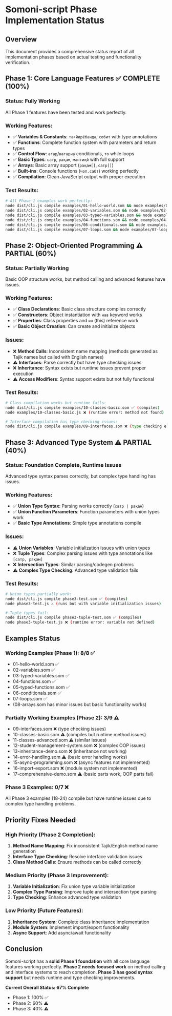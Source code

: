 # Somoni-script Phase Implementation Status

## Overview
This document provides a comprehensive status report of all implementation phases based on actual testing and functionality verification.

## Phase 1: Core Language Features ✅ COMPLETE (100%)

### Status: Fully Working
All Phase 1 features have been tested and work perfectly.

### Working Features:
- ✅ **Variables & Constants**: `тағйирёбанда`, `собит` with type annotations
- ✅ **Functions**: Complete function system with parameters and return types
- ✅ **Control Flow**: `агар`/`вагарна` conditionals, `то` while loops
- ✅ **Basic Types**: `сатр`, `рақам`, `мантиқӣ` with full support
- ✅ **Arrays**: Basic array support (`рақам[]`, `сатр[]`)
- ✅ **Built-ins**: Console functions (`чоп.сабт`) working perfectly
- ✅ **Compilation**: Clean JavaScript output with proper execution

### Test Results:
```bash
# All Phase 1 examples work perfectly:
node dist/cli.js compile examples/01-hello-world.som && node examples/01-hello-world.js ✅
node dist/cli.js compile examples/02-variables.som && node examples/02-variables.js ✅
node dist/cli.js compile examples/03-typed-variables.som && node examples/03-typed-variables.js ✅
node dist/cli.js compile examples/04-functions.som && node examples/04-functions.js ✅
node dist/cli.js compile examples/06-conditionals.som && node examples/06-conditionals.js ✅
node dist/cli.js compile examples/07-loops.som && node examples/07-loops.js ✅
```

## Phase 2: Object-Oriented Programming ⚠️ PARTIAL (60%)

### Status: Partially Working
Basic OOP structure works, but method calling and advanced features have issues.

### Working Features:
- ✅ **Class Declarations**: Basic class structure compiles correctly
- ✅ **Constructors**: Object instantiation with `нав` keyword works
- ✅ **Properties**: Class properties and `ин` (this) reference work
- ✅ **Basic Object Creation**: Can create and initialize objects

### Issues:
- ❌ **Method Calls**: Inconsistent name mapping (methods generated as Tajik names but called with English names)
- ⚠️ **Interfaces**: Parse correctly but have type checking issues
- ❌ **Inheritance**: Syntax exists but runtime issues prevent proper execution
- ⚠️ **Access Modifiers**: Syntax support exists but not fully functional

### Test Results:
```bash
# Class compilation works but runtime fails:
node dist/cli.js compile examples/10-classes-basic.som ✅ (compiles)
node examples/10-classes-basic.js ❌ (runtime error: method not found)

# Interface compilation has type checking issues:
node dist/cli.js compile examples/09-interfaces.som ❌ (type checking error)
```

## Phase 3: Advanced Type System ⚠️ PARTIAL (40%)

### Status: Foundation Complete, Runtime Issues
Advanced type syntax parses correctly, but complex type handling has issues.

### Working Features:
- ✅ **Union Type Syntax**: Parsing works correctly (`сатр | рақам`)
- ✅ **Union Function Parameters**: Function parameters with union types work
- ✅ **Basic Type Annotations**: Simple type annotations compile

### Issues:
- ⚠️ **Union Variables**: Variable initialization issues with union types
- ❌ **Tuple Types**: Complex parsing issues with type annotations like `[сатр, рақам]`
- ❌ **Intersection Types**: Similar parsing/codegen problems
- ⚠️ **Complex Type Checking**: Advanced type validation fails

### Test Results:
```bash
# Union types partially work:
node dist/cli.js compile phase3-test.som ✅ (compiles)
node phase3-test.js ⚠️ (runs but with variable initialization issues)

# Tuple types fail:
node dist/cli.js compile phase3-tuple-test.som ✅ (compiles)
node phase3-tuple-test.js ❌ (runtime error: variable not defined)
```

## Examples Status

### Working Examples (Phase 1): 8/8 ✅
- 01-hello-world.som ✅
- 02-variables.som ✅
- 03-typed-variables.som ✅
- 04-functions.som ✅
- 05-typed-functions.som ✅
- 06-conditionals.som ✅
- 07-loops.som ✅
- (08-arrays.som has minor issues but basic functionality works)

### Partially Working Examples (Phase 2): 3/9 ⚠️
- 09-interfaces.som ❌ (type checking issues)
- 10-classes-basic.som ⚠️ (compiles but runtime method issues)
- 11-classes-advanced.som ⚠️ (similar issues)
- 12-student-management-system.som ❌ (complex OOP issues)
- 13-inheritance-demo.som ❌ (inheritance not working)
- 14-error-handling.som ⚠️ (basic error handling works)
- 15-async-programming.som ❌ (async features not implemented)
- 16-import-export.som ❌ (module system not implemented)
- 17-comprehensive-demo.som ⚠️ (basic parts work, OOP parts fail)

### Phase 3 Examples: 0/7 ❌
All Phase 3 examples (18-24) compile but have runtime issues due to complex type handling problems.

## Priority Fixes Needed

### High Priority (Phase 2 Completion):
1. **Method Name Mapping**: Fix inconsistent Tajik/English method name generation
2. **Interface Type Checking**: Resolve interface validation issues
3. **Class Method Calls**: Ensure methods can be called correctly

### Medium Priority (Phase 3 Improvement):
1. **Variable Initialization**: Fix union type variable initialization
2. **Complex Type Parsing**: Improve tuple and intersection type parsing
3. **Type Checking**: Enhance advanced type validation

### Low Priority (Future Features):
1. **Inheritance System**: Complete class inheritance implementation
2. **Module System**: Implement import/export functionality
3. **Async Support**: Add async/await functionality

## Conclusion

Somoni-script has a **solid Phase 1 foundation** with all core language features working perfectly. **Phase 2 needs focused work** on method calling and interface systems to reach completion. **Phase 3 has good syntax support** but needs runtime and type checking improvements.

**Current Overall Status: 67% Complete**
- Phase 1: 100% ✅
- Phase 2: 60% ⚠️  
- Phase 3: 40% ⚠️